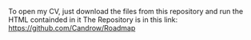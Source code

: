 To open my CV, just download the files from this repository and run the HTML containded in it
The Repository is in this link: https://github.com/Candrow/Roadmap
